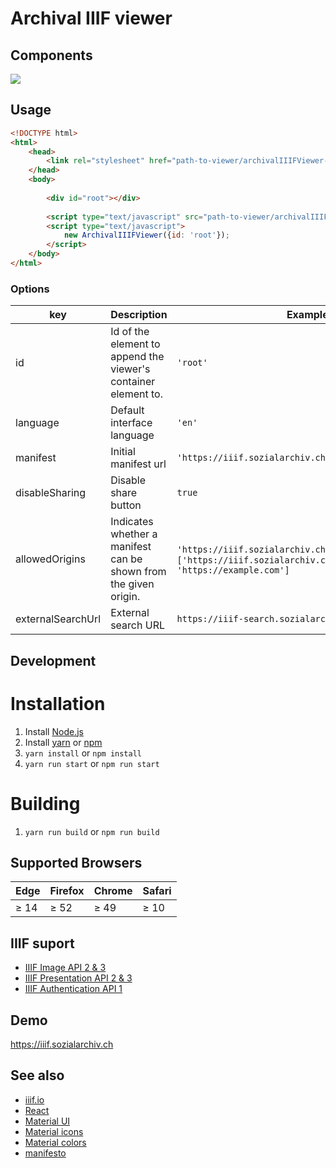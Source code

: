 # Archival IIIF viewer

## Components

![](https://raw.githubusercontent.com/archival-IIIF/server/master/docs/components.png)

## Usage

```html
<!DOCTYPE html>
<html>
    <head>
        <link rel="stylesheet" href="path-to-viewer/archivalIIIFViewer-x.y.z.min.css">
    </head>
    <body>
    
        <div id="root"></div>
    
        <script type="text/javascript" src="path-to-viewer/archivalIIIFViewer-x.y.z.min.js"></script>
        <script type="text/javascript">
            new ArchivalIIIFViewer({id: 'root'});
        </script>
    </body>
</html>
```

### Options

<table>
    <thead>
        <tr>
            <th>key</th>
            <th>Description</th>
            <th>Example</th>
            <th>Mandatory</th>
            <th>Default</th>
        </tr>
    </thead>
    <tbody>
        <tr>
            <td>id</td>
            <td>Id of the element to append the viewer's container element to.</td>
            <td><code>'root'</code></td>
            <td>Yes</td>
            <td></td>
        </tr>
        <tr>
            <td>language</td>
            <td>Default interface language</td>
            <td><code>'en'</code></td>
            <td>No</td>
            <td></td>
        </tr>
        <tr>
            <td>manifest</td>
            <td>Initial manifest url</td>
            <td><code>'https://iiif.sozialarchiv.ch/iiif/collection/demo'</code></td>
            <td>No</td>
            <td></td>
        </tr>
        <tr>
            <td>disableSharing</td>
            <td>Disable share button</td>
            <td><code>true</code></td>
            <td>No</td>
            <td><code>false<code></td>
        </tr>
        <tr>
            <td>allowedOrigins</td>
            <td>Indicates whether a manifest can be shown from the given origin.</td>
            <td>
                <code>'https://iiif.sozialarchiv.ch/'</code> or 
                <code>['https://iiif.sozialarchiv.ch', 'https://example.com']</code>
            </td>
            <td>No</td>
            <td><code>*</code></td>
        </tr>
        <tr>
            <td>externalSearchUrl </td>
            <td>External search URL</td>
            <td>
                <code>https://iiif-search.sozialarchiv.ch</code> 
            </td>
            <td>No</td>
            <td></td>
        </tr>
    </tbody>
</table>

## Development

# Installation

1. Install [Node.js](https://nodejs.org/en/https://nodejs.org/en/)
1. Install [yarn](https://yarnpkg.com) or [npm](https://www.npmjs.com/)
1. ```yarn install``` or ```npm install```
1. ```yarn run start``` or  ```npm run start```

# Building

1. ```yarn run build``` or  ```npm run build```


## Supported Browsers

| Edge | Firefox | Chrome | Safari |
|------|---------|--------|--------|
| ≥ 14 | ≥ 52    | ≥ 49   | ≥ 10   |


## IIIF suport

* [IIIF Image API 2 & 3](https://iiif.io/api/image/3.0/)
* [IIIF Presentation API 2 & 3](https://iiif.io/api/presentation/3.0/)
* [IIIF Authentication API 1](https://iiif.io/api/auth/1.0/)

## Demo

https://iiif.sozialarchiv.ch

## See also

* [iiif.io](https://iiif.io/)
* [React](https://reactjs.org/docs/getting-started.html)
* [Material UI](https://next.material-ui.com/)
* [Material icons](https://material.io/tools/icons/)
* [Material colors](https://material.io/tools/color/)
* [manifesto](https://github.com/IIIF-Commons/manifesto)
